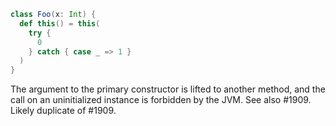 ```scala
class Foo(x: Int) {
  def this() = this(
    try { 
      0 
    } catch { case _ => 1 }
  )
}
```
The argument to the primary constructor is lifted to another method, and the call on an uninitialized instance is forbidden by the JVM. See also #1909.
Likely duplicate of #1909.
